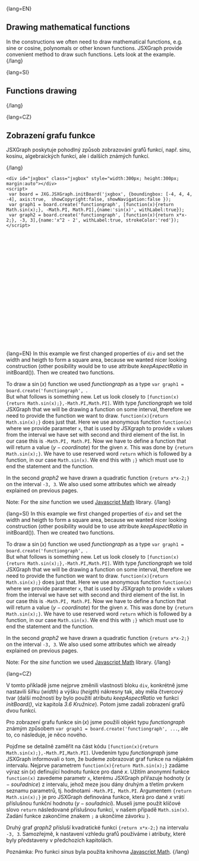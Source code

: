 {lang=EN}
## Drawing mathematical functions

In the constructions we often need to draw mathematical functions, e.g. sine or cosine, polynomals or other known functions.
JSXGraph provide convenient method to draw such functions. Lets look at the example.
{/lang}

{lang=SI}
## Functions drawing
{/lang}

{lang=CZ}
## Zobrazení grafu funkce

JSXGraph poskytuje pohodlný způsob zobrazování grafů funkcí, např. sinu, kosinu, algebraických funkcí, ale i dalších známých funkcí.

{/lang}


```JS
<div id="jxgbox" class="jxgbox" style="width:300px; height:300px; margin:auto"></div>
<script>
 var board = JXG.JSXGraph.initBoard('jxgbox', {boundingbox: [-4, 4, 4, -4], axis:true,  showCopyright:false, showNavigation:false });
 var graph1 = board.create('functiongraph', [function(x){return Math.sin(x);}, -Math.PI, Math.PI],{name:'sin(x)', withLabel:true});
 var graph2 = board.create('functiongraph', [function(x){return x*x-2;}, -3, 3],{name:'x^2 - 2', withLabel:true, strokeColor:'red'});
</script>
``` 

<div id="jxgbox" class="jxgbox" style="width:300px; height:300px; margin:auto"></div>
<script>
 var board = JXG.JSXGraph.initBoard('jxgbox', {boundingbox: [-4, 4, 4, -4], axis:true,  showCopyright:false, showNavigation:false });
 var graph1 = board.create('functiongraph', [function(x){return Math.sin(x);},-Math.PI,Math.PI],{name:'sin(x)', withLabel:true});
 var graph2 = board.create('functiongraph', [function(x){return x*x-2;},-3,3],{name:'x^2 - 2', withLabel:true, strokeColor:'red'});
</script>

{lang=EN}
In this example we first changed properties of `div` and set the width and heigth to form a square area, because we wanted 
nicer looking construction (other posibility would be to use attribute _keepAspectRatio_ in initBoard()). Then we created
two functions. 

To draw a $\sin (x)$ function we used _functiongraph_ as a type 
`var graph1 = board.create('functiongraph', `.  
But what follows is something new.
Let us look closely to `[function(x){return Math.sin(x);},-Math.PI,Math.PI]`. With type _functiongraph_ we told JSXGraph that
we will be drawing a function on some interval, therefore we need to provide the function we want to draw. 
`function(x){return Math.sin(x);}` does just that. Here we use anonymous function `function(x)` where we provide parameter `x`,
that is used by JSXgraph to provide `x` values from the interval we have set with second and third element of the list. In our 
case this is `-Math.PI, Math.PI`. Now we have to define a function that will return a value ($y-coordinate$) for the given $x$.
This was done by `{return Math.sin(x);}`. We have to use reserved word `return` which is followed by a function, in our case
`Math.sin(x)`. We end this with `;}` which must use to end the statement and the function.

In the second _graph2_ we have drawn a quadratic function `{return x*x-2;}` on the interval `-3, 3`. We also used some attributes
which we already explained on previous pages.

Note: For the _sine_ function we used [Javascript Math](https://developer.mozilla.org/en-US/docs/Web/JavaScript/Reference/Global_Objects/Math) library. 
{/lang}

{lang=SI}
In this example we first changed properties of `div` and set the width and heigth to form a square area, because we wanted 
nicer looking construction (other posibility would be to use attribute _keepAspectRatio_ in initBoard()). Then we created
two functions. 

To draw a $\sin (x)$ function we used _functiongraph_ as a type 
`var graph1 = board.create('functiongraph', `.  
But what follows is something new.
Let us look closely to `[function(x){return Math.sin(x);},-Math.PI,Math.PI]`. With type _functiongraph_ we told JSXGraph that
we will be drawing a function on some interval, therefore we need to provide the function we want to draw. 
`function(x){return Math.sin(x);}` does just that. Here we use anonymous function `function(x)` where we provide parameter `x`,
that is used by JSXgraph to provide `x` values from the interval we have set with second and third element of the list. In our 
case this is `-Math.PI, Math.PI`. Now we have to define a function that will return a value ($y-coordinate$) for the given $x$.
This was done by `{return Math.sin(x);}`. We have to use reserved word `return` which is followed by a function, in our case
`Math.sin(x)`. We end this with `;}` which must use to end the statement and the function.

In the second _graph2_ we have drawn a quadratic function `{return x*x-2;}` on the interval `-3, 3`. We also used some attributes
which we already explained on previous pages.

Note: For the _sine_ function we used [Javascript Math](https://developer.mozilla.org/en-US/docs/Web/JavaScript/Reference/Global_Objects/Math) library. 
{/lang}

{lang=CZ}

V tomto příkladě jsme nejprve změnili vlastnosti bloku `div`, konkrétně jsme nastavili šířku (*width*) a výšku (*heigth*)
nákresny tak, aby měla čtvercový tvar (další možností by bylo použití atributu _keepAspectRatio_ ve funkci *initBoard()*, 
viz kapitola *3.6 Kružnice*). Potom jsme zadali zobrazení grafů dvou funkcí. 

Pro zobrazení grafu funkce $\sin (x)$ jsme použili objekt typu _functiongraph_ známým způsobem `var graph1 = board.create('functiongraph', ...`, 
ale to, co následuje, je něco nového. 

Pojďme se detailně zaměřit na část kódu `[function(x){return Math.sin(x);},-Math.PI,Math.PI]`. 
Uvedením typu _functiongraph_ jsme JSXGraph informovali o tom, že budeme zobrazovat graf funkce na nějakém intervalu.
Nejprve parametrem `function(x){return Math.sin(x);}` zadáme výraz $\sin (x)$ definující hodnotu funkce pro dané $x$.
Užitím anonymní funkce `function(x)` zavedeme parametr `x`, kterému JSXGraph přiřazuje hodnoty ($x-souřadnice$) z intervalu, jehož 
meze jsou dány druhým a třetím prvkem seznamu parametrů, tj. hodnotami `-Math.PI, Math.PI`. 
Argumentem `{return Math.sin(x);}` je pro JSXGraph definována funkce, která pro dané $x$ vrátí příslušnou 
funkční hodnotu ($y-souřadnici$). Museli jsme použít klíčové slovo `return` následované příslušnou funkcí, 
v našem případě `Math.sin(x)`. Zadání funkce zakončíme znakem `;` a ukončíme závorku `}`.

Druhý graf _graph2_ přísluší kvadratické funkci `{return x*x-2;}` na intervalu `-3, 3`. Samozřejmě, k nastavení vzhledu 
grafů používáme i atributy, které byly představeny v předchozích kapitolách.

Poznámka: Pro funkci _sinus_ byla použita knihovna [Javascript Math](https://developer.mozilla.org/en-US/docs/Web/JavaScript/Reference/Global_Objects/Math). 
{/lang}

